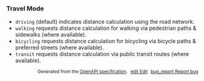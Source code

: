 <!--- This is a generated file, do not edit! -->
<!--- [START maps_http_schema_travelmode] -->
<h3 class="schema-object" id="TravelMode">Travel Mode</h3>

- `driving` (default) indicates distance calculation using the road network.
- `walking` requests distance calculation for walking via pedestrian paths & sidewalks (where available).
- `bicycling` requests distance calculation for bicycling via bicycle paths & preferred streets (where available).
- `transit` requests distance calculation via public transit routes (where available).

<p style="text-align: right; font-size: smaller;">Generated from the <a class="gc-analytics-event" data-category="GMP" data-label="openapi-github" href="https://github.com/googlemaps/openapi-specification" title="Google Maps Platform OpenAPI Specification" class="external">OpenAPI specification</a>.
<a class="gc-analytics-event" data-category="GMP" data-label="openapi-github" style="margin-left: 5px;" href="https://github.com/googlemaps/openapi-specification/blob/main/specification/schemas/TravelMode.yml" title="Edit on GitHub"><span class="material-icons">edit</span> Edit</a>
<a class="gc-analytics-event" data-category="GMP" data-label="openapi-github" style="margin-left: 5px;" href="https://github.com/googlemaps/openapi-specification/issues/new?assignees=&labels=type%3A+bug%2C+triage+me&template=bug_report.md&title=[schemas] Bug - TravelMode" title="File bug for schemas on GitHub"><span class="material-icons">bug_report</span> Report bug</a>
</p>

<!--- [END maps_http_schema_travelmode] -->
